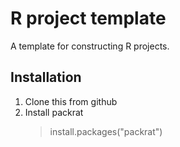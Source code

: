 # R project template

A template for constructing R projects.

## Installation

1. Clone this from github
2. Install packrat
    > install.packages("packrat")

